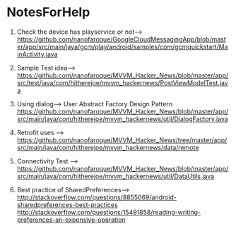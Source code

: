 # NotesForHelp

1. Check the device has playservice or not--> 
  https://github.com/nanofaroque/GoogleCloudMessagingApp/blob/master/app/src/main/java/gcm/play/android/samples/com/gcmquickstart/MainActivity.java
2. Sample Test idea-->
  https://github.com/nanofaroque/MVVM_Hacker_News/blob/master/app/src/test/java/com/hitherejoe/mvvm_hackernews/PostViewModelTest.java
3. Using dialog--> User Abstract Factory Design Pattern
  https://github.com/nanofaroque/MVVM_Hacker_News/blob/master/app/src/main/java/com/hitherejoe/mvvm_hackernews/util/DialogFactory.java
4. Retrofit uses --> 
  https://github.com/nanofaroque/MVVM_Hacker_News/tree/master/app/src/main/java/com/hitherejoe/mvvm_hackernews/data/remote

5. Connectivity Test -->
  https://github.com/nanofaroque/MVVM_Hacker_News/blob/master/app/src/main/java/com/hitherejoe/mvvm_hackernews/util/DataUtils.java
6. Best practice of SharedPreferences--> 
  http://stackoverflow.com/questions/8855069/android-sharedpreferences-best-practices
  http://stackoverflow.com/questions/15491858/reading-writing-preferences-an-expensive-operation

